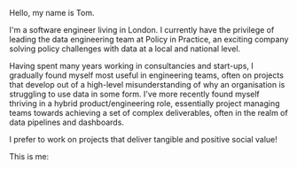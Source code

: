 Hello, my name is Tom.

I'm a software engineer living in London. I currently have the privilege of leading the data engineering team at Policy in Practice, an exciting company solving policy challenges with data at a local and national level.

Having spent many years working in consultancies and start-ups, I gradually found myself most useful in engineering teams, often on projects that develop out of a high-level misunderstanding of why an organisation is struggling to use data in some form. I've more recently found myself thriving in a hybrid product/engineering role, essentially project managing teams towards achieving a set of complex deliverables, often in the realm of data pipelines and dashboards.

I prefer to work on projects that deliver tangible and positive social value! 

This is me: